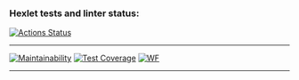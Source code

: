 ### Hexlet tests and linter status:
[![Actions Status](https://github.com/Stonek79/backend-project-lvl3/workflows/hexlet-check/badge.svg)](https://github.com/Stonek79/backend-project-lvl3/actions)

***
[![Maintainability](https://api.codeclimate.com/v1/badges/a99a88d28ad37a79dbf6/maintainability)](https://codeclimate.com/github/Stonek79/backend-project-lvl3)
[![Test Coverage](https://api.codeclimate.com/v1/badges/a99a88d28ad37a79dbf6/test_coverage)](https://codeclimate.com/github/Stonek79/backend-project-lvl3)
[![WF](https://github.com/Stonek79/backend-project-lvl3/workflows/PageLoader/badge.svg)](https://github.com/Stonek79/backend-project-lvl3)
***
